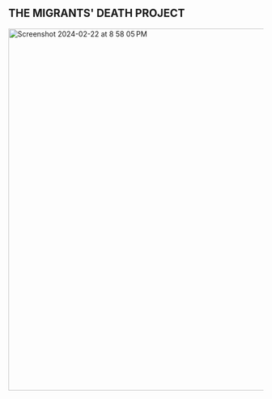 ## THE MIGRANTS' DEATH PROJECT

<img width="714" alt="Screenshot 2024-02-22 at 8 58 05 PM" src="https://github.com/Daaduam12/Migrants_Death/assets/160546656/3bd4eac0-4adb-4ff5-9982-988d1c6d2f96">



